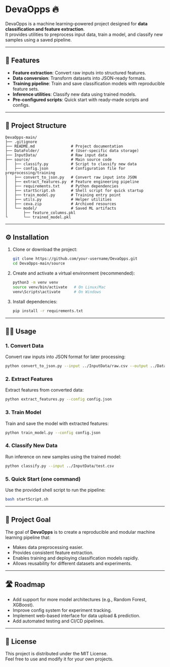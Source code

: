 # DevaOpps 🔥

DevaOpps is a machine learning–powered project designed for **data classification and feature extraction**.  
It provides utilities to preprocess input data, train a model, and classify new samples using a saved pipeline.  

---

## 🚀 Features
- **Feature extraction**: Convert raw inputs into structured features.
- **Data conversion**: Transform datasets into JSON-ready formats.
- **Training pipeline**: Train and save classification models with reproducible feature sets.
- **Inference utilities**: Classify new data using trained models.
- **Pre-configured scripts**: Quick start with ready-made scripts and configs.

---

## 📂 Project Structure
```
DevaOpps-main/
├── .gitignore
├── README.md                # Project documentation
├── DataFolder/              # (User-specific data storage)
├── InputData/               # Raw input data
├── source/                  # Main source code
│   ├── classify.py          # Script to classify new data
│   ├── config.json          # Configuration file for preprocessing/training
│   ├── convert_to_json.py   # Convert raw input into JSON
│   ├── extract_features.py  # Feature engineering pipeline
│   ├── requirements.txt     # Python dependencies
│   ├── startScript.sh       # Shell script for quick startup
│   ├── train_model.py       # Training entry point
│   ├── utils.py             # Helper utilities
│   ├── ceva.zip             # Archived resources
│   └── model/               # Saved ML artifacts
│       ├── feature_columns.pkl
└       └── trained_model.pkl
```

---

## ⚙️ Installation

1. Clone or download the project:
   ```bash
   git clone https://github.com/your-username/DevaOpps.git
   cd DevaOpps-main/source
   ```

2. Create and activate a virtual environment (recommended):
   ```bash
   python3 -m venv venv
   source venv/bin/activate   # On Linux/Mac
   venv\Scripts\activate      # On Windows
   ```

3. Install dependencies:
   ```bash
   pip install -r requirements.txt
   ```

---

## 🧑‍💻 Usage

### 1. Convert Data
Convert raw inputs into JSON format for later processing:
```bash
python convert_to_json.py --input ../InputData/raw.csv --output ../DataFolder/data.json
```

### 2. Extract Features
Extract features from converted data:
```bash
python extract_features.py --config config.json
```

### 3. Train Model
Train and save the model with extracted features:
```bash
python train_model.py --config config.json
```

### 4. Classify New Data
Run inference on new samples using the trained model:
```bash
python classify.py --input ../InputData/test.csv
```

### 5. Quick Start (one command)
Use the provided shell script to run the pipeline:
```bash
bash startScript.sh
```

---

## 🎯 Project Goal
The goal of **DevaOpps** is to create a reproducible and modular machine learning pipeline that:
- Makes data preprocessing easier.
- Provides consistent feature extraction.
- Enables training and deploying classification models rapidly.
- Allows reusability for different datasets and experiments.

---

## 🛣️ Roadmap
- Add support for more model architectures (e.g., Random Forest, XGBoost).
- Improve config system for experiment tracking.
- Implement web-based interface for data upload & prediction.
- Add automated testing and CI/CD pipelines.

---

## 📜 License
This project is distributed under the MIT License.  
Feel free to use and modify it for your own projects.

